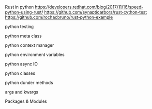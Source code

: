 Rust in python
https://developers.redhat.com/blog/2017/11/16/speed-python-using-rust/
https://github.com/synapticarbors/rust-cython-test
https://github.com/rochacbruno/rust-python-example

python testing

python meta class

python context manager

python environment variables

python async IO

python classes

python dunder methods

args and kwargs

Packages & Modules
